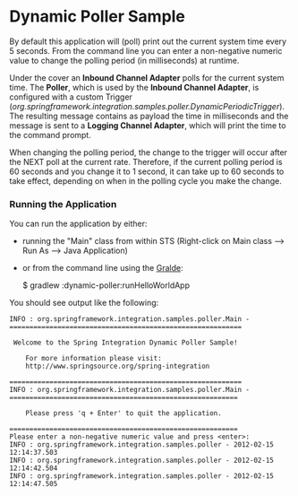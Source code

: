 Dynamic Poller Sample
=====================

By default this application will (poll) print out the current system time every 5 seconds. From the command line you can enter a non-negative numeric value to change the polling period (in milliseconds) at runtime. 

Under the cover an **Inbound Channel Adapter** polls for the current system time. The **Poller**, which is used by the **Inbound Channel Adapter**, is configured with a custom Trigger (*org.springframework.integration.samples.poller.DynamicPeriodicTrigger*). The resulting message contains as payload the time in milliseconds and the message is sent to a **Logging Channel Adapter**, which will print the time to the command prompt.

When changing the polling period, the change to the trigger will occur after the NEXT poll at the current rate. Therefore, if the current polling period is 60 seconds and you change it to 1 second, it can take up to 60 seconds to take effect, depending on when in the polling cycle you make the change.

### Running the Application

You can run the application by either:

* running the "Main" class from within STS (Right-click on Main class --> Run As --> Java Application)
* or from the command line using the [Gralde](http://www.gradle.org):
    
    $ gradlew :dynamic-poller:runHelloWorldApp

You should see output like the following:

	INFO : org.springframework.integration.samples.poller.Main - 
	==========================================================
                                                          
	 Welcome to the Spring Integration Dynamic Poller Sample! 
                                                          
	    For more information please visit:                    
	    http://www.springsource.org/spring-integration        
                                                          
	==========================================================
	INFO : org.springframework.integration.samples.poller.Main - 
	=========================================================
                                                         
	    Please press 'q + Enter' to quit the application.    
                                                         
	=========================================================
	Please enter a non-negative numeric value and press <enter>:
	INFO : org.springframework.integration.samples.poller - 2012-02-15 12:14:37.503
	INFO : org.springframework.integration.samples.poller - 2012-02-15 12:14:42.504
	INFO : org.springframework.integration.samples.poller - 2012-02-15 12:14:47.505



